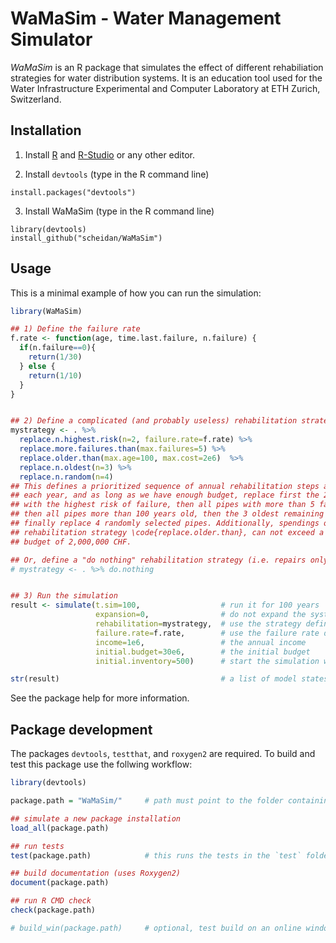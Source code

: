 WaMaSim - Water Management Simulator
====================================

_WaMaSim_ is an R package that simulates the effect of different
rehabiliation strategies for water distribution systems. It is an
education tool used for the Water Infrastructure Experimental and
Computer Laboratory at ETH Zurich, Switzerland.


## Installation

1. Install [R](https://cloud.r-project.org/) and [R-Studio](https://www.rstudio.com/products/RStudio/) or any other editor.

2. Install `devtools` (type in the R command line)
```
install.packages("devtools")
```

3. Install WaMaSim (type in the R command line)
```
library(devtools)
install_github("scheidan/WaMaSim")
```


## Usage

This is a minimal example of how you can run the simulation:
```R
library(WaMaSim)

## 1) Define the failure rate
f.rate <- function(age, time.last.failure, n.failure) {
  if(n.failure==0){
    return(1/30)
  } else {
    return(1/10)
  }
}


## 2) Define a complicated (and probably useless) rehabilitation strategy
mystrategy <- . %>%
  replace.n.highest.risk(n=2, failure.rate=f.rate) %>%
  replace.more.failures.than(max.failures=5) %>%
  replace.older.than(max.age=100, max.cost=2e6)  %>%
  replace.n.oldest(n=3) %>%
  replace.n.random(n=4)
## This defines a prioritized sequence of annual rehabilitation steps as follows: 
## each year, and as long as we have enough budget, replace first the 2 pipes 
## with the highest risk of failure, then all pipes with more than 5 failures,
## then all pipes more than 100 years old, then the 3 oldest remaining pipes, and
## finally replace 4 randomly selected pipes. Additionally, spendings on the 
## rehabilitation strategy \code{replace.older.than}, can not exceed a maximum 
## budget of 2,000,000 CHF.

## Or, define a "do nothing" rehabilitation strategy (i.e. repairs only, no pipe replacement)
# mystrategy <- . %>% do.nothing


## 3) Run the simulation
result <- simulate(t.sim=100,                  # run it for 100 years
                   expansion=0,                # do not expand the system
                   rehabilitation=mystrategy,  # use the strategy defined above
                   failure.rate=f.rate,        # use the failure rate defined above
                   income=1e6,                 # the annual income
                   initial.budget=30e6,        # the initial budget
                   initial.inventory=500)      # start the simulation with 500 new pipes

str(result)                                    # a list of model states
```

See the package help for more information.



## Package development

The packages `devtools`, `testthat`, and `roxygen2` are required.
To build and test this package use the follwing workflow:
```R
library(devtools)

package.path = "WaMaSim/"     # path must point to the folder containing the WaMaSim files

## simulate a new package installation
load_all(package.path)

## run tests
test(package.path)            # this runs the tests in the `test` folder of the package

## build documentation (uses Roxygen2)
document(package.path)

## run R CMD check
check(package.path)

# build_win(package.path)     # optional, test build on an online windows instance

```
